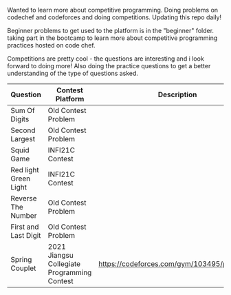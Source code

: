 Wanted to learn more about competitive programming. Doing problems on codechef and codeforces and doing competitions. Updating this repo daily! 

Beginner problems to get used to the platform is in the "beginner" folder.
taking part in the bootcamp to learn more about competitive programming practices hosted on code chef. 

Competitions are pretty cool - the questions are interesting and i look forward to doing more! Also doing the practice questions to get a better understanding of the type of questions asked. 



| Question| Contest Platform | Description | 
|---------|----------|------|
|   Sum Of Digits    |   Old Contest Problem    |   |
|   Second Largest    |   Old Contest Problem    |   |
|   Squid Game    |   INFI21C Contest    |   |
|   Red light Green Light    |   INFI21C Contest    |   |
|   Reverse The Number    |   Old Contest Problem    |   |
|   First and Last Digit    |   Old Contest Problem    |   |
| Spring Couplet| 2021 Jiangsu Collegiate Programming Contest |https://codeforces.com/gym/103495/problem/A   | 



